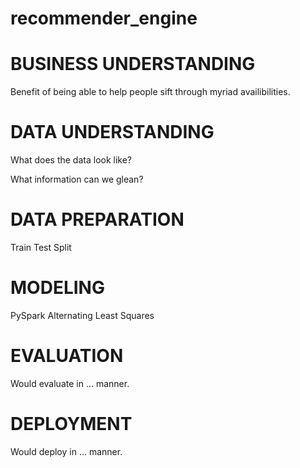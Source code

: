 # recommender_engine

# BUSINESS UNDERSTANDING
Benefit of being able to help people sift through myriad availibilities.

# DATA UNDERSTANDING
What does the data look like?

What information can we glean?

# DATA PREPARATION
Train Test Split

# MODELING
PySpark Alternating Least Squares

# EVALUATION
Would evaluate in ... manner.

# DEPLOYMENT
Would deploy in ... manner.